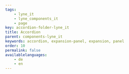 ```yaml
---
tags: 
    - lyne_it
    - lyne_components_it
    - page
key: accordion-folder-lyne_it
title: Accordion
parent: components-lyne_it
keywords: accordion, expansion-panel, expansion, panel
order: 10
permalink: false
availablelanguages: 
    - de
    - en
---
```

